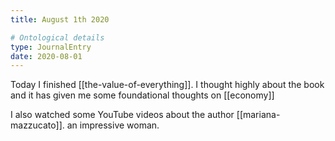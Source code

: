 ```yaml
---
title: August 1th 2020

# Ontological details
type: JournalEntry
date: 2020-08-01
---
```


Today I finished [[the-value-of-everything]]. I thought highly about the book
and it has given me some foundational thoughts on [[economy]]

I also watched some YouTube videos about the author [[mariana-mazzucato]].
an impressive woman.
